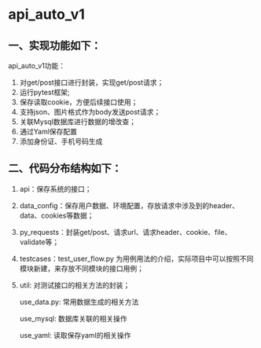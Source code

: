 # api_auto_v1

## 一、实现功能如下：
api_auto_v1功能：
1. 对get/post接口进行封装，实现get/post请求；
2. 运行pytest框架;
3. 保存读取cookie，方便后续接口使用；
4. 支持json、图片格式作为body发送post请求；
5. 关联Mysql数据库进行数据的增改查；
6. 通过Yaml保存配置
7. 添加身份证、手机号码生成


## 二、代码分布结构如下：
1. api：保存系统的接口；  

2. data_config：保存用户数据、环境配置，存放请求中涉及到的header、data、cookies等数据；

3. py_requests：封装get/post、请求url、请求header、cookie、file、validate等；

4. testcases：test_user_flow.py 为用例用法的介绍，实际项目中可以按照不同模块新建，来存放不同模块的接口用例；

5. util: 对测试接口的相关方法的封装；

    use_data.py: 常用数据生成的相关方法

    use_mysql: 数据库关联的相关操作

    use_yaml: 读取保存yaml的相关操作

    ​